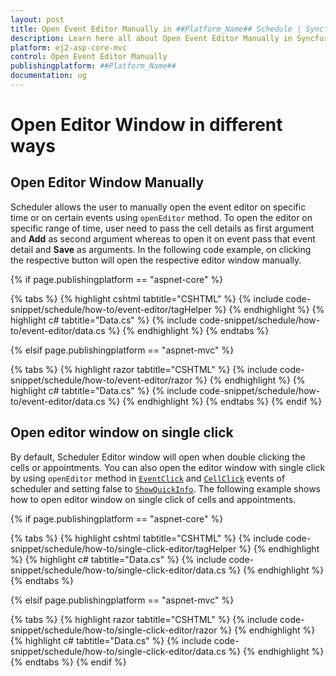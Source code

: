 ```yaml
---
layout: post
title: Open Event Editor Manually in ##Platform_Name## Schedule | Syncfusion
description: Learn here all about Open Event Editor Manually in Syncfusion ##Platform_Name## Schedule component of Syncfusion Essential JS 2 and more.
platform: ej2-asp-core-mvc
control: Open Event Editor Manually
publishingplatform: ##Platform_Name##
documentation: ug
---
```


# Open Editor Window in different ways

## Open Editor Window Manually

Scheduler allows the user to manually open the event editor on specific time or on certain events using `openEditor` method. To open the editor on specific range of time, user need to pass the cell details as first argument and **Add** as second argument whereas to open it on event pass that event detail and **Save** as arguments. In the following code example, on clicking the respective button will open the respective editor window manually.

{% if page.publishingplatform == "aspnet-core" %}

{% tabs %}
{% highlight cshtml tabtitle="CSHTML" %}
{% include code-snippet/schedule/how-to/event-editor/tagHelper %}
{% endhighlight %}
{% highlight c# tabtitle="Data.cs" %}
{% include code-snippet/schedule/how-to/event-editor/data.cs %}
{% endhighlight %}
{% endtabs %}

{% elsif page.publishingplatform == "aspnet-mvc" %}

{% tabs %}
{% highlight razor tabtitle="CSHTML" %}
{% include code-snippet/schedule/how-to/event-editor/razor %}
{% endhighlight %}
{% highlight c# tabtitle="Data.cs" %}
{% include code-snippet/schedule/how-to/event-editor/data.cs %}
{% endhighlight %}
{% endtabs %}
{% endif %}



## Open editor window on single click

By default, Scheduler Editor window will open when double clicking the cells or appointments. You can also open the editor window with single click by using `openEditor` method in [`EventClick`](https://help.syncfusion.com/cr/aspnetmvc-js2/Syncfusion.EJ2.Schedule.Schedule.html#Syncfusion_EJ2_Schedule_Schedule_EventClick) and [`CellClick`](https://help.syncfusion.com/cr/aspnetmvc-js2/Syncfusion.EJ2.Schedule.Schedule.html#Syncfusion_EJ2_Schedule_Schedule_CellClick) events of scheduler and setting false to [`ShowQuickInfo`](https://help.syncfusion.com/cr/aspnetmvc-js2/Syncfusion.EJ2.Schedule.Schedule.html#Syncfusion_EJ2_Schedule_Schedule_ShowQuickInfo). The following example shows how to open editor window on single click of cells and appointments.

{% if page.publishingplatform == "aspnet-core" %}

{% tabs %}
{% highlight cshtml tabtitle="CSHTML" %}
{% include code-snippet/schedule/how-to/single-click-editor/tagHelper %}
{% endhighlight %}
{% highlight c# tabtitle="Data.cs" %}
{% include code-snippet/schedule/how-to/single-click-editor/data.cs %}
{% endhighlight %}
{% endtabs %}

{% elsif page.publishingplatform == "aspnet-mvc" %}

{% tabs %}
{% highlight razor tabtitle="CSHTML" %}
{% include code-snippet/schedule/how-to/single-click-editor/razor %}
{% endhighlight %}
{% highlight c# tabtitle="Data.cs" %}
{% include code-snippet/schedule/how-to/single-click-editor/data.cs %}
{% endhighlight %}
{% endtabs %}
{% endif %}


